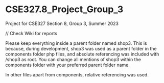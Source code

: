 # CSE327.8_Project_Group_3
Project for CSE327 Section 8, Group 3, Summer 2023

// Check Wiki for reports

Please keep everything inside a parent folder named shop3. This is because, during development, shop3 was used as a parent folder in the components folder php files, and absolute referencing was included with /shop3 as root. You can change all mentions of shop3 within the components folder with your preferred parent folder name.

In other files apart from components, relative referencing was used.


